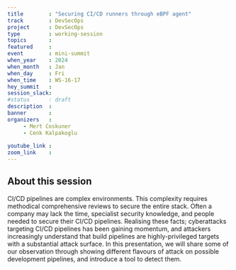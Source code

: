 ```yaml
---
title        : "Securing CI/CD runners through eBPF agent"
track        : DevSecOps
project      : DevSecOps
type         : working-session
topics       :
featured     :
event        : mini-summit
when_year    : 2024
when_month   : Jan
when_day     : Fri
when_time    : WS-16-17
hey_summit   : 
session_slack:
#status      : draft
description  :
banner       : 
organizers   :
     - Mert Coskuner
     - Cenk Kalpakoglu
     
youtube_link : 
zoom_link    : 
---
```


## About this session
CI/CD pipelines are complex environments. This complexity requires methodical comprehensive reviews to secure the entire stack. Often a company may lack the time, specialist security knowledge, and people needed to secure their CI/CD pipelines. Realising these facts; cyberattacks targeting CI/CD pipelines has been gaining momentum, and attackers increasingly understand that build pipelines are highly-privileged targets with a substantial attack surface. In this presentation, we will share some of our observation through showing different flavours of attack on possible development pipelines, and introduce a tool to detect them.
